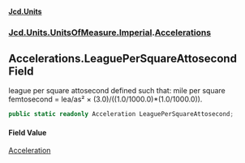 #### [Jcd.Units](index 'index')
### [Jcd.Units.UnitsOfMeasure.Imperial](Jcd.Units.UnitsOfMeasure.Imperial 'Jcd.Units.UnitsOfMeasure.Imperial').[Accelerations](Accelerations 'Jcd.Units.UnitsOfMeasure.Imperial.Accelerations')

## Accelerations.LeaguePerSquareAttosecond Field

league per square attosecond defined such that: mile per square femtosecond = lea/as² ×
(3.0)/((1.0/1000.0)*(1.0/1000.0)).

```csharp
public static readonly Acceleration LeaguePerSquareAttosecond;
```

#### Field Value
[Acceleration](Acceleration 'Jcd.Units.UnitTypes.Acceleration')